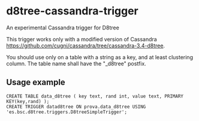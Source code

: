 # d8tree-cassandra-trigger
An experimental Cassandra trigger for D8tree

This trigger works only with a modified version of Cassandra https://github.com/cugni/cassandra/tree/cassandra-3.4-d8tree.

You should use only on a table with a string as a key, and at least clustering column. The table name shall have the "_d8tree" postfix. 
## Usage example

```cql
CREATE TABLE data_d8tree ( key text, rand int, value text, PRIMARY KEY(key,rand) );
CREATE TRIGGER datad8tree ON prova.data_d8tree USING 'es.bsc.d8tree.triggers.D8treeSimpleTrigger';

```
